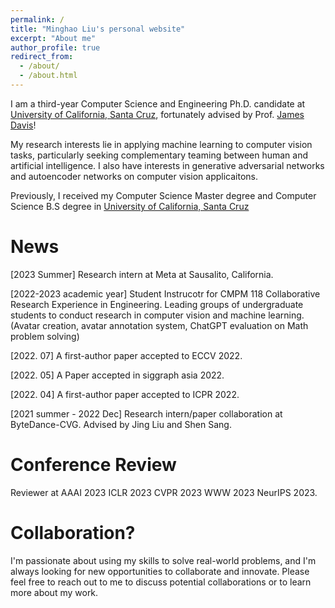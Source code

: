 ```yaml
---
permalink: /
title: "Minghao Liu's personal website"
excerpt: "About me"
author_profile: true
redirect_from: 
  - /about/
  - /about.html
---
```



I am a third-year Computer Science and Engineering Ph.D. candidate at [University of California, Santa Cruz](https://engineering.ucsc.edu/), fortunately advised by Prof. [James Davis](https://users.soe.ucsc.edu/~davis/)! 

My research interests lie in applying machine learning to computer vision tasks, particularly seeking complementary teaming between human and artificial intelligence. I also have interests in generative adversarial networks and autoencoder networks on computer vision applicaitons.


Previously, I received my Computer Science Master degree and Computer Science B.S degree in [University of California, Santa Cruz](https://engineering.ucsc.edu/)



News
======

[2023 Summer] Research intern at Meta at Sausalito, California.

[2022-2023 academic year] Student Instrucotr for CMPM 118 Collaborative Research Experience in Engineering. Leading groups of undergraduate students to conduct research in computer vision and machine learning. (Avatar creation, avatar annotation system, ChatGPT evaluation on Math problem solving)

[2022. 07] A first-author paper accepted to ECCV 2022.

[2022. 05] A Paper accepted in siggraph asia 2022. 

[2022. 04] A first-author paper accepted to ICPR 2022.

[2021 summer - 2022 Dec] Research intern/paper collaboration at ByteDance-CVG. Advised by Jing Liu and Shen Sang.


Conference Review
======
Reviewer at AAAI 2023 ICLR 2023 CVPR 2023 WWW 2023 NeurIPS 2023.


Collaboration?
======
I'm passionate about using my skills to solve real-world problems, and I'm always looking for new opportunities to collaborate and innovate. Please feel free to reach out to me to discuss potential collaborations or to learn more about my work.
